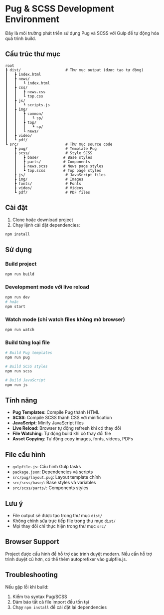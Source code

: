 # Pug & SCSS Development Environment

Đây là môi trường phát triển sử dụng Pug và SCSS với Gulp để tự động hóa quá trình build.

## Cấu trúc thư mục

```
root
┣ dist/                    # Thư mục output (được tạo tự động)
┃   ┣ index.html
┃   ┣ news/
┃   ┃   ┗ index.html
┃   ┣ css/
┃   ┃   ┣ news.css
┃   ┃   ┗ top.css
┃   ┣ js/
┃   ┃   ┗ scripts.js
┃   ┣ img/
┃   ┃   ┣ common/
┃   ┃   ┃   ┗ sp/
┃   ┃   ┣ top/
┃   ┃   ┃   ┗ sp/
┃   ┃   ┗ news/
┃   ┣ video/
┃   ┗ pdf/
┗ src/                     # Thư mục source code
    ┣ pug/                 # Template Pug
    ┣ scss/                # Style SCSS
    ┃   ┣ base/           # Base styles
    ┃   ┣ parts/          # Components
    ┃   ┣ news.scss       # News page styles
    ┃   ┗ top.scss        # Top page styles
    ┣ js/                  # JavaScript files
    ┣ img/                 # Images
    ┣ fonts/               # Fonts
    ┣ video/               # Videos
    ┗ pdf/                 # PDF files
```

## Cài đặt

1. Clone hoặc download project
2. Chạy lệnh cài đặt dependencies:

```bash
npm install
```

## Sử dụng

### Build project

```bash
npm run build
```

### Development mode với live reload

```bash
npm run dev
# hoặc
npm start
```

### Watch mode (chỉ watch files không mở browser)

```bash
npm run watch
```

### Build từng loại file

```bash
# Build Pug templates
npm run pug

# Build SCSS styles
npm run scss

# Build JavaScript
npm run js
```

## Tính năng

- **Pug Templates**: Compile Pug thành HTML
- **SCSS**: Compile SCSS thành CSS với minification
- **JavaScript**: Minify JavaScript files
- **Live Reload**: Browser tự động refresh khi có thay đổi
- **File Watching**: Tự động build khi có thay đổi file
- **Asset Copying**: Tự động copy images, fonts, videos, PDFs

## File cấu hình

- `gulpfile.js`: Cấu hình Gulp tasks
- `package.json`: Dependencies và scripts
- `src/pug/layout.pug`: Layout template chính
- `src/scss/base/`: Base styles và variables
- `src/scss/parts/`: Components styles

## Lưu ý

- File output sẽ được tạo trong thư mục `dist/`
- Không chỉnh sửa trực tiếp file trong thư mục `dist/`
- Mọi thay đổi chỉ thực hiện trong thư mục `src/`

## Browser Support

Project được cấu hình để hỗ trợ các trình duyệt modern. Nếu cần hỗ trợ trình duyệt cũ hơn, có thể thêm autoprefixer vào gulpfile.js.

## Troubleshooting

Nếu gặp lỗi khi build:

1. Kiểm tra syntax Pug/SCSS
2. Đảm bảo tất cả file import đều tồn tại
3. Chạy `npm install` để cài đặt lại dependencies
